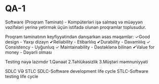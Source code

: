 # QA-1

Software (Proqram Təminatı) - Kompüterləri işə salmaq və müəyyən vəzifələri yerinə yetirmək üçün istifadə olunan proqramlar toplusudur.

Proqram təminatının keyfiyyətindən danışarkən əsas məqamlar:
✓Good design - Yaxşı dizayn
✔Reliability - Etibarlılıq
✔Durability - Davamlılıq
✓ Consistency - Uyğunluq
✓ Maintainability - Dəstəklənə bilinən
✔Value for money - Dəyərli olması


Testing nəyə lazımdır
1.Qənaət
2.Təhlükəsizlik
3.Müştəri məmnuniyyəti


SDLC VƏ STLC
SDLC-Software development life cycle
STLC-Software testing life cycle
